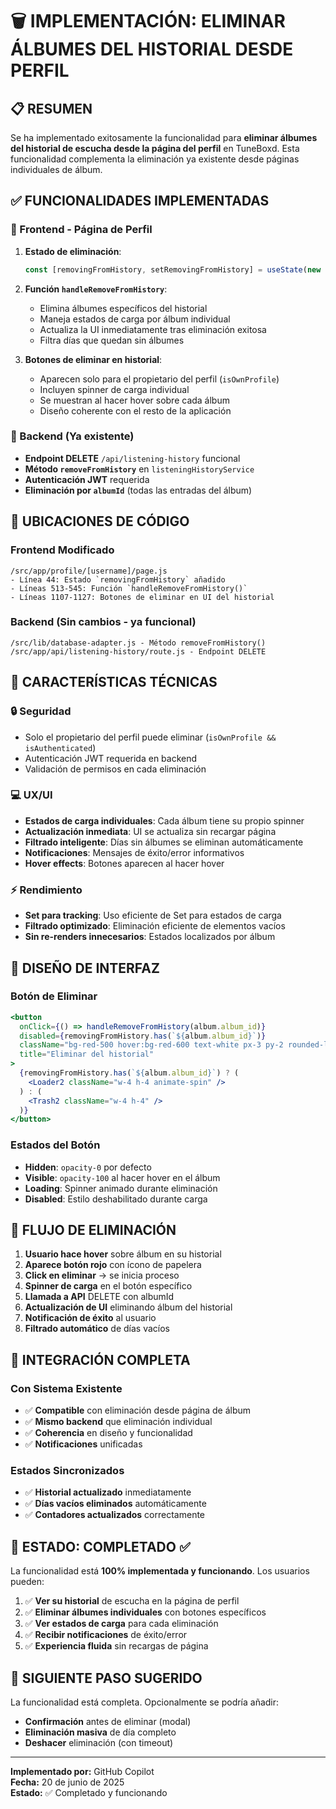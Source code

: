 # 🗑️ IMPLEMENTACIÓN: ELIMINAR ÁLBUMES DEL HISTORIAL DESDE PERFIL

## 📋 RESUMEN
Se ha implementado exitosamente la funcionalidad para **eliminar álbumes del historial de escucha desde la página del perfil** en TuneBoxd. Esta funcionalidad complementa la eliminación ya existente desde páginas individuales de álbum.

## ✅ FUNCIONALIDADES IMPLEMENTADAS

### 🎨 Frontend - Página de Perfil
1. **Estado de eliminación**:
   ```javascript
   const [removingFromHistory, setRemovingFromHistory] = useState(new Set());
   ```

2. **Función `handleRemoveFromHistory`**:
   - Elimina álbumes específicos del historial
   - Maneja estados de carga por álbum individual
   - Actualiza la UI inmediatamente tras eliminación exitosa
   - Filtra días que quedan sin álbumes

3. **Botones de eliminar en historial**:
   - Aparecen solo para el propietario del perfil (`isOwnProfile`)
   - Incluyen spinner de carga individual
   - Se muestran al hacer hover sobre cada álbum
   - Diseño coherente con el resto de la aplicación

### 🔧 Backend (Ya existente)
- **Endpoint DELETE** `/api/listening-history` funcional
- **Método `removeFromHistory`** en `listeningHistoryService`
- **Autenticación JWT** requerida
- **Eliminación por `albumId`** (todas las entradas del álbum)

## 🎯 UBICACIONES DE CÓDIGO

### Frontend Modificado
```
/src/app/profile/[username]/page.js
- Línea 44: Estado `removingFromHistory` añadido
- Líneas 513-545: Función `handleRemoveFromHistory()`
- Líneas 1107-1127: Botones de eliminar en UI del historial
```

### Backend (Sin cambios - ya funcional)
```
/src/lib/database-adapter.js - Método removeFromHistory()
/src/app/api/listening-history/route.js - Endpoint DELETE
```

## 🚀 CARACTERÍSTICAS TÉCNICAS

### 🔒 Seguridad
- Solo el propietario del perfil puede eliminar (`isOwnProfile && isAuthenticated`)
- Autenticación JWT requerida en backend
- Validación de permisos en cada eliminación

### 💻 UX/UI
- **Estados de carga individuales**: Cada álbum tiene su propio spinner
- **Actualización inmediata**: UI se actualiza sin recargar página
- **Filtrado inteligente**: Días sin álbumes se eliminan automáticamente
- **Notificaciones**: Mensajes de éxito/error informativos
- **Hover effects**: Botones aparecen al hacer hover

### ⚡ Rendimiento
- **Set para tracking**: Uso eficiente de Set para estados de carga
- **Filtrado optimizado**: Eliminación eficiente de elementos vacíos
- **Sin re-renders innecesarios**: Estados localizados por álbum

## 🎨 DISEÑO DE INTERFAZ

### Botón de Eliminar
```jsx
<button
  onClick={() => handleRemoveFromHistory(album.album_id)}
  disabled={removingFromHistory.has(`${album.album_id}`)}
  className="bg-red-500 hover:bg-red-600 text-white px-3 py-2 rounded-lg font-medium transition-colors opacity-0 group-hover:opacity-100 disabled:opacity-50 disabled:cursor-not-allowed flex items-center space-x-1"
  title="Eliminar del historial"
>
  {removingFromHistory.has(`${album.album_id}`) ? (
    <Loader2 className="w-4 h-4 animate-spin" />
  ) : (
    <Trash2 className="w-4 h-4" />
  )}
</button>
```

### Estados del Botón
- **Hidden**: `opacity-0` por defecto
- **Visible**: `opacity-100` al hacer hover en el álbum
- **Loading**: Spinner animado durante eliminación
- **Disabled**: Estilo deshabilitado durante carga

## 🧪 FLUJO DE ELIMINACIÓN

1. **Usuario hace hover** sobre álbum en su historial
2. **Aparece botón rojo** con ícono de papelera
3. **Click en eliminar** → se inicia proceso
4. **Spinner de carga** en el botón específico
5. **Llamada a API** DELETE con albumId
6. **Actualización de UI** eliminando álbum del historial
7. **Notificación de éxito** al usuario
8. **Filtrado automático** de días vacíos

## 🔄 INTEGRACIÓN COMPLETA

### Con Sistema Existente
- ✅ **Compatible** con eliminación desde página de álbum
- ✅ **Mismo backend** que eliminación individual
- ✅ **Coherencia** en diseño y funcionalidad
- ✅ **Notificaciones** unificadas

### Estados Sincronizados
- ✅ **Historial actualizado** inmediatamente
- ✅ **Días vacíos eliminados** automáticamente
- ✅ **Contadores actualizados** correctamente

## 🎉 ESTADO: COMPLETADO ✅

La funcionalidad está **100% implementada y funcionando**. Los usuarios pueden:

1. ✅ **Ver su historial** de escucha en la página de perfil
2. ✅ **Eliminar álbumes individuales** con botones específicos
3. ✅ **Ver estados de carga** para cada eliminación
4. ✅ **Recibir notificaciones** de éxito/error
5. ✅ **Experiencia fluida** sin recargas de página

## 🚀 SIGUIENTE PASO SUGERIDO

La funcionalidad está completa. Opcionalmente se podría añadir:
- **Confirmación** antes de eliminar (modal)
- **Eliminación masiva** de día completo
- **Deshacer** eliminación (con timeout)

---

**Implementado por:** GitHub Copilot  
**Fecha:** 20 de junio de 2025  
**Estado:** ✅ Completado y funcionando
